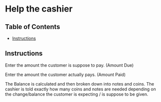 # Help the cashier

## Table of Contents

* [Instructions](#instructions)

## Instructions

Enter the amount the customer is suppose to pay. (Amount Due)

Enter the amount the customer actually pays. (Amount Paid)

The Balance is calculated and then broken down into notes and coins. The cashier is told exactly how many coins and notes are needed depending on the change/balance the customer is expecting / is suppose to be given.
